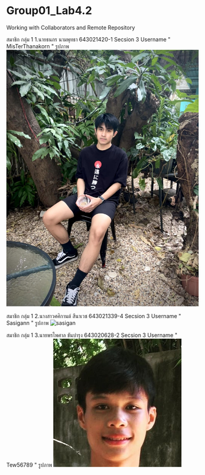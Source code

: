 # Group01_Lab4.2
Working with Collaborators and Remote Repository

สมาชิก กลุ่ม 1
1.นายธนกร นามพุทธา 643021420-1 Secsion 3 Username " MisTerThanakorn "
รูปภาพ ![MisTerThanakorn](./media/Thanakorn.jpg)

สมาชิก กลุ่ม 1
2.นางสาวศศิกานต์ สีนาเวช 643021339-4 Secsion 3 Username " Sasigann "
รูปภาพ ![sasigan](https://github.com/MisTerThanakorn/Group01_Lab4.2/assets/137757344/d43c7446-23bd-4891-9ff3-a9170303aadb)

สมาชิก กลุ่ม 1
3.นายพรไพศาล ขันบำรุง 643020628-2 Secsion 3 Username " Tew56789 "
รูปภาพ ![pornpaisan.k](./media/pornpaisan.jpg)

